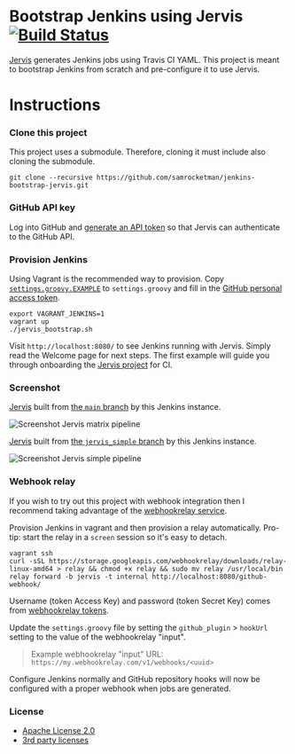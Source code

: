# Bootstrap Jenkins using Jervis [![Build Status][travis-status]][travis]

[Jervis][jervis] generates Jenkins jobs using Travis CI YAML.  This project is
meant to bootstrap Jenkins from scratch and pre-configure it to use Jervis.

# Instructions

### Clone this project

This project uses a submodule.  Therefore, cloning it must include also cloning
the submodule.

    git clone --recursive https://github.com/samrocketman/jenkins-bootstrap-jervis.git

### GitHub API key

Log into GitHub and [generate an API token][gh-token] so that Jervis can
authenticate to the GitHub API.

### Provision Jenkins

Using Vagrant is the recommended way to provision.  Copy
[`settings.groovy.EXAMPLE`](settings.groovy.EXAMPLE) to `settings.groovy` and
fill in the [GitHub personal access token][gh-token].

    export VAGRANT_JENKINS=1
    vagrant up
    ./jervis_bootstrap.sh

Visit `http://localhost:8080/` to see Jenkins running with Jervis.  Simply read
the Welcome page for next steps.  The first example will guide you through
onboarding the [Jervis project][jervis] for CI.

### Screenshot

[Jervis][jervis] built from [the `main` branch][yml-main] by this Jenkins
instance.

![Screenshot Jervis matrix pipeline][jenkins-jervis-screenshot]

[Jervis][jervis] built from [the `jervis_simple` branch][yml-jervis_simple] by
this Jenkins instance.

![Screenshot Jervis simple pipeline][jenkins-jervis-screenshot2]

### Webhook relay

If you wish to try out this project with webhook integration then I recommend
taking advantage of the [webhookrelay service][webhookrelay].

Provision Jenkins in vagrant and then provision a relay automatically.  Pro-tip:
start the relay in a `screen` session so it's easy to detach.

    vagrant ssh
    curl -sSL https://storage.googleapis.com/webhookrelay/downloads/relay-linux-amd64 > relay && chmod +x relay && sudo mv relay /usr/local/bin
    relay forward -b jervis -t internal http://localhost:8080/github-webhook/

Username (token Access Key) and password (token Secret Key) comes from
[webhookrelay tokens][webhookrelay-tokens].

Update the `settings.groovy` file by setting the `github_plugin` > `hookUrl`
setting to the value of the webhookrelay "input".

> Example webhookrelay "input" URL:
> `https://my.webhookrelay.com/v1/webhooks/<uuid>`

Configure Jenkins normally and GitHub repository hooks will now be configured
with a proper webhook when jobs are generated.

### License

* [Apache License 2.0](LICENSE)
* [3rd party licenses](3rd_party)

[gh-token]: https://help.github.com/articles/creating-an-access-token-for-command-line-use/
[jenkins-auth]: https://wiki.jenkins-ci.org/display/JENKINS/Github+OAuth+Plugin#GithubOAuthPlugin-CallingJenkinsAPIusingGitHubPersonalAccessTokens
[jenkins-cli]: https://wiki.jenkins-ci.org/display/JENKINS/Jenkins+CLI
[jenkins-console]: https://wiki.jenkins-ci.org/display/JENKINS/Jenkins+Script+Console
[jenkins-jervis-screenshot2]: https://user-images.githubusercontent.com/875669/39089420-a1dcfb9e-457b-11e8-8365-0a3d39f99e5c.png
[jenkins-jervis-screenshot]: https://user-images.githubusercontent.com/875669/39089410-600abb52-457b-11e8-9598-4c0f808ed7b4.png
[jenkins-source]: https://github.com/jenkinsci/jenkins
[jervis]: https://github.com/samrocketman/jervis
[travis-status]: https://travis-ci.org/samrocketman/jenkins-bootstrap-jervis.svg
[travis]: https://travis-ci.org/samrocketman/jenkins-bootstrap-jervis
[webhookrelay-tokens]: https://my.webhookrelay.com/tokens
[webhookrelay]: https://webhookrelay.com/
[yml-jervis_simple]: https://github.com/samrocketman/jervis/blob/jervis_simple/.travis.yml
[yml-main]: https://github.com/samrocketman/jervis/blob/main/.travis.yml
